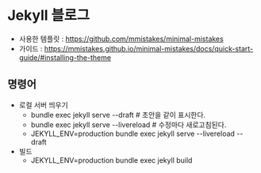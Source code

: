 # Jekyll 블로그
- 사용한 템플릿 : https://github.com/mmistakes/minimal-mistakes
- 가이드 : https://mmistakes.github.io/minimal-mistakes/docs/quick-start-guide/#installing-the-theme

## 명령어
- 로컬 서버 띄우기
  - bundle exec jekyll serve --draft # 초안을 같이 표시한다.
  - bundle exec jekyll serve --livereload # 수정마다 새로고침된다.
  - JEKYLL_ENV=production bundle exec jekyll serve  --livereload --draft
- 빌드
  - JEKYLL_ENV=production bundle exec jekyll build